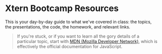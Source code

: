 # Xtern Bootcamp Resources

This is your day-by-day guide to what we've covered in class: the topics, the presentations, the code, the homework, and relevant links.

> If you're stuck, or if you want to learn all the gory details of a particular topic, start with [MDN (Mozilla Developer Network)](https://developer.mozilla.org/en-US/docs/Web/JavaScript), which is effectively the official documentation for JavaScript.
